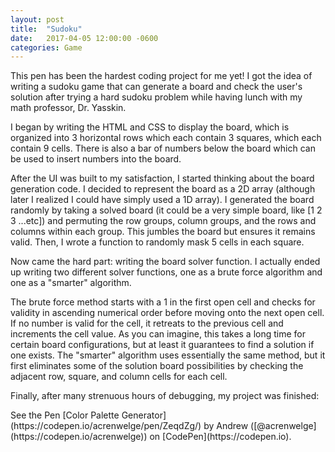 ```yaml
---
layout: post
title:  "Sudoku"
date:   2017-04-05 12:00:00 -0600
categories: Game
---
```

This pen has been the hardest coding project for me yet! I got the idea of
writing a sudoku game that can generate a board and check the user's solution
after trying a hard sudoku problem while having lunch with my math professor, Dr. Yasskin.
<!--end excerpt-->

I began by writing the HTML and CSS to display the board, which is organized
into 3 horizontal rows which each contain 3 squares, which each contain 9 cells.
There is also a bar of numbers below the board which can be used to insert
numbers into the board.

After the UI was built to my satisfaction, I started thinking about the board
generation code. I decided to represent the board as a 2D array (although
later I realized I could have simply used a 1D array). I generated the board
randomly by taking a solved board (it could be a very simple board, like
[1 2 3 ...etc]) and permuting the row groups, column groups, and the rows
and columns within each group. This jumbles the board but ensures it remains
valid. Then, I wrote a function to randomly mask 5 cells in each square.

Now came the hard part: writing the board solver function. I actually ended
up writing two different solver functions, one as a brute force algorithm
and one as a "smarter" algorithm.

The brute force method starts with a 1 in the first open cell and checks for
validity in ascending numerical order before moving onto the next open cell.
If no number is valid for the cell, it retreats to the previous cell and
increments the cell value. As you can imagine, this takes a long time for
certain board configurations, but at least it guarantees to find a solution
if one exists. The "smarter" algorithm uses essentially the same method, but
it first eliminates some of the solution board possibilities by checking the
adjacent row, square, and column cells for each cell.

Finally, after many strenuous hours of debugging, my project was finished:

<p data-height="750" data-theme-id="0" data-slug-hash="bqybpv" data-default-tab="result" data-user="acrenwelge" data-embed-version="2" data-pen-title="Dynamic Sudoku" class="codepen">
  See the Pen [Color Palette Generator](https://codepen.io/acrenwelge/pen/ZeqdZg/) by Andrew ([@acrenwelge](https://codepen.io/acrenwelge)) on [CodePen](https://codepen.io).
</p>
